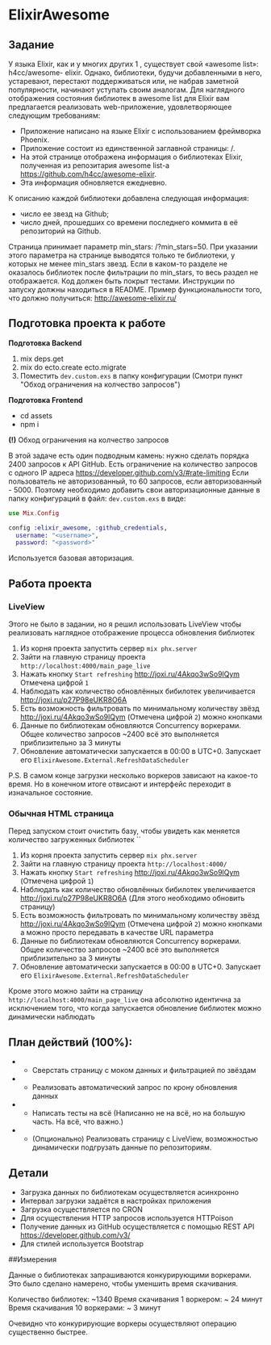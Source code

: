 # ElixirAwesome

## Задание 

У языка Elixir, как и у многих других 1 , существует свой «awesome list»: h4cc/awesome-
elixir. Однако, библиотеки, будучи добавленными в него, устаревают, перестают
поддерживаться или, не набрав заметной популярности, начинают уступать своим
аналогам.
Для наглядного отображения состояния библиотек в awesome list для Elixir вам
предлагается реализовать web-приложение, удовлетворяющее следующим
требованиям:

* Приложение написано на языке Elixir с использованием фреймворка Phoenix.
* Приложение состоит из единственной заглавной страницы: /.
* На этой странице отображена информация о библиотеках Elixir, полученная из 
репозитария awesome list-а https://github.com/h4cc/awesome-elixir.
* Эта информация обновляется ежедневно.   

К описанию каждой библиотеки добавлена следующая информация:
* число ее звезд на Github;
* число дней, прошедших со времени последнего коммита в её репозиторий на
Github.

Страница принимает параметр min_stars: /?min_stars=50.
При указании этого параметра на странице выводятся только те библиотеки, у которых
не менее min_stars звезд.
Если в каком-то разделе не оказалось библиотек после фильтрации по min_stars, то
весь раздел не отображается.
Код должен быть покрыт тестами.
Инструкции по запуску должны находиться в README.
Пример функциональности того, что должно получиться: http://awesome-elixir.ru/

## Подготовка проекта к работе

**Подготовка Backend**

1. mix deps.get
2. mix do ecto.create ecto.migrate
3. Поместить `dev.custom.exs` в папку конфигурации (Смотри пункт "Обход ограничения на колчество запросов")

**Подготовка Frontend**

* cd assets
* npm i

**(!)** Обход ограничения на колчество запросов

В этой задаче есть один подводным камень: нужно сделать порядка 2400 запросов к API GitHub.
Есть ограничение на количество запросов с одного IP адреса https://developer.github.com/v3/#rate-limiting
Если пользователь не авторизованный, то 60 запросов, если авторизованный - 5000.
Поэтому необходимо добавить свои авторизационные данные в папку конфигураций в файл: `dev.custom.exs` в виде:

```elixir
use Mix.Config

config :elixir_awesome, :github_credentials,
  username: "<username>",
  password: "<password>"
```

Используется базовая авторизация.

## Работа проекта

### LiveView

Этого не было в задании, но я решил использовать LiveView чтобы реализовать наглядное отображение процесса обновления библиотек

1. Из корня проекта запустить сервер `mix phx.server`
2. Зайти на главную страницу проекта `http://localhost:4000/main_page_live`
3. Нажать кнопку `Start refreshing` http://joxi.ru/4Akqo3wSo9lQym Отмечена цифрой `1` 
4. Наблюдать как количество обновлённых бибилотек увеличивается http://joxi.ru/p27P98eUKR8O6A
5. Есть возможность фильтровать по минимальному количеству звёзд http://joxi.ru/4Akqo3wSo9lQym (Отмечена цифрой `2`) можно кнопками
6. Данные по библиотекам обновляются Concurrency воркерами. Общее количество запросов ~2400 всё это выполняется приблизительно за 3 минуты 
7. Обновление автоматически запускается в 00:00 в UTC+0. Запускает его `ElixirAwesome.External.RefreshDataScheduler`

P.S. В самом конце загрузки несколько воркеров зависают на какое-то время. Но в конечном итоге отвисают и интерфейс переходит в изначальное состояние.

### Обычная HTML страница

Перед запуском стоит очистить базу, чтобы увидеть как меняется количество загруженных библиотек ``

1. Из корня проекта запустить сервер `mix phx.server`
2. Зайти на главную страницу проекта `http://localhost:4000/`
3. Нажать кнопку `Start refreshing` http://joxi.ru/4Akqo3wSo9lQym (Отмечена цифрой `1`) 
4. Наблюдать как количество обновлённых бибилотек увеличивается http://joxi.ru/p27P98eUKR8O6A (Для этого необходимо обновить страницу)
5. Есть возможность фильтровать по минимальному количеству звёзд http://joxi.ru/4Akqo3wSo9lQym (Отмечена цифрой `2`) можно кнопками а можно просто передавать в качестве URL параметра
6. Данные по библиотекам обновляются Concurrency воркерами. Общее количество запросов ~2400 всё это выполняется приблизительно за 3 минуты 
7. Обновление автоматически запускается в 00:00 в UTC+0. Запускает его `ElixirAwesome.External.RefreshDataScheduler`

Кроме этого можно зайти на страницу `http://localhost:4000/main_page_live` она абсолютно идентична за исключением того, что
когда запускается обновление библиотек можно динамически наблюдать

## План действий (100%):

* + Сверстать страницу с моком данных и фильтрацией по звёздам
* + Реализовать автоматический запрос по крону обновления данных
* + Написать тесты на всё (Написанно не на всё, но на большую часть. На всё, что важно.)
* + (Опционально) Реализовать страницу с LiveView, возможностью динамически подгрузать данные по репозиториям.

## Детали

* Загрузка данных по библиотекам осуществляется асинхронно
* Интервал загрузки задаётся в настройках приложения
* Загрузка осуществляется по CRON
* Для осуществления HTTP запросов используется HTTPoison
* Получение данных из GitHub осуществляется с помощью REST API https://developer.github.com/v3/
* Для стилей используется Bootstrap


##Измерения

Данные о библиотеках запрашиваются конкурирующими воркерами. Это было сделано намерено, чтобы уменшить время скачивания.

Количество библиотек: ~1340
Время скачивания 1 воркером: ~ 24 минут
Время скачивания 10 воркерами: ~ 3 минут

Очевидно что конкурирующие воркеры осуществляют операцию существенно быстрее. 
